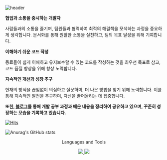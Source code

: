 
![header](https://capsule-render.vercel.app/api?type=Waving)

**협업과 소통을 중시하는 개발자**

사람들과의 소통을 즐기며, 팀원들과 협력하여 최적의 해결책을 모색하는 과정을 중요하게 생각합니다. 문서화를 통해 원활한 소통을 실천하고, 팀의 목표 달성을 위해 기여합니다.

**이해하기 쉬운 코드 작성**

동료들이 쉽게 이해하고 유지보수할 수 있는 코드를 작성하는 것을 최우선 목표로 삼고, 코드 품질 향상을 위해 항상 노력합니다.

**지속적인 개선과 성장 추구**

현재의 방식을 끊임없이 의심하고 질문하며, 더 나은 방법을 찾기 위해 노력합니다. 이를 통해 지속적인 발전을 추구하며, 자신을 끌어올리는 데 집중합니다.

**또한, [블로그](https://remazitensi.tistory.com/)를 통해 개발 공부 과정과 배운 내용을 정리하여 공유하고 있으며, 꾸준히 성장하는 모습을 기록하고 있습니다.**

[![Hits](https://hits.seeyoufarm.com/api/count/incr/badge.svg?url=https%3A%2F%2Fgithub.com%2Fremazitensi&count_bg=%2384DDFF&title_bg=%23BFE9ED&icon=&icon_color=%23E7E7E7&title=hits&edge_flat=false)](https://hits.seeyoufarm.com)

![Anurag's GitHub stats](https://github-readme-stats.vercel.app/api?username=remazitensi&show_icons=true&theme=radical)

<p align="center">
    Languages and Tools
</p>

<p align="center">
  <a href="https://skillicons.dev">
    <img src="https://skillicons.dev/icons?i=nodejs,nestjs,js,ts,python" />
    <img src="https://skillicons.dev/icons?i=git,docker,notion,linux" />
  </a>
</p>
